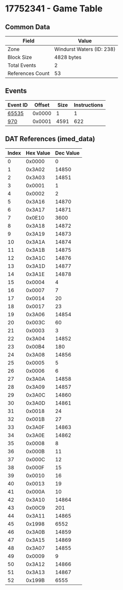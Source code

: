 # 17752341 - Game Table

## Common Data

| Field            | Value                     |
|------------------|---------------------------|
| Zone             | Windurst Waters (ID: 238) |
| Block Size       | 4828 bytes                |
| Total Events     | 2                         |
| References Count | 53                        |

## Events

| Event ID            | Offset   |   Size |   Instructions |
|---------------------|----------|--------|----------------|
| [65535](./65535.md) | 0x0000   |      1 |              1 |
| [970](./970.md)     | 0x0001   |   4591 |            622 |

## DAT References (imed_data)

|   Index | Hex Value   |   Dec Value |
|---------|-------------|-------------|
|       0 | 0x0000      |           0 |
|       1 | 0x3A02      |       14850 |
|       2 | 0x3A03      |       14851 |
|       3 | 0x0001      |           1 |
|       4 | 0x0002      |           2 |
|       5 | 0x3A16      |       14870 |
|       6 | 0x3A17      |       14871 |
|       7 | 0x0E10      |        3600 |
|       8 | 0x3A18      |       14872 |
|       9 | 0x3A19      |       14873 |
|      10 | 0x3A1A      |       14874 |
|      11 | 0x3A1B      |       14875 |
|      12 | 0x3A1C      |       14876 |
|      13 | 0x3A1D      |       14877 |
|      14 | 0x3A1E      |       14878 |
|      15 | 0x0004      |           4 |
|      16 | 0x0007      |           7 |
|      17 | 0x0014      |          20 |
|      18 | 0x0017      |          23 |
|      19 | 0x3A06      |       14854 |
|      20 | 0x003C      |          60 |
|      21 | 0x0003      |           3 |
|      22 | 0x3A04      |       14852 |
|      23 | 0x00B4      |         180 |
|      24 | 0x3A08      |       14856 |
|      25 | 0x0005      |           5 |
|      26 | 0x0006      |           6 |
|      27 | 0x3A0A      |       14858 |
|      28 | 0x3A09      |       14857 |
|      29 | 0x3A0C      |       14860 |
|      30 | 0x3A0D      |       14861 |
|      31 | 0x0018      |          24 |
|      32 | 0x001B      |          27 |
|      33 | 0x3A0F      |       14863 |
|      34 | 0x3A0E      |       14862 |
|      35 | 0x0008      |           8 |
|      36 | 0x000B      |          11 |
|      37 | 0x000C      |          12 |
|      38 | 0x000F      |          15 |
|      39 | 0x0010      |          16 |
|      40 | 0x0013      |          19 |
|      41 | 0x000A      |          10 |
|      42 | 0x3A10      |       14864 |
|      43 | 0x00C9      |         201 |
|      44 | 0x3A11      |       14865 |
|      45 | 0x1998      |        6552 |
|      46 | 0x3A0B      |       14859 |
|      47 | 0x3A15      |       14869 |
|      48 | 0x3A07      |       14855 |
|      49 | 0x0009      |           9 |
|      50 | 0x3A12      |       14866 |
|      51 | 0x3A13      |       14867 |
|      52 | 0x199B      |        6555 |
